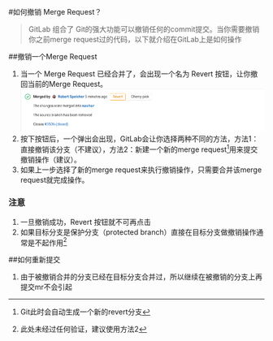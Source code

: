 #如何撤销 Merge Request？
>GitLab 组合了 Git的强大功能可以撤销任何的commit提交。当你需要撤销你之前merge request过的代码，以下就介绍在GitLab上是如何操作

##撤销一个Merge Request
1.  当一个 Merge Request 已经合并了，会出现一个名为 Revert 按钮，让你撤回当前的Merge Request。
![image](src/cherry_pick_changes_mr.png)
1.  按下按钮后，一个弹出会出现，GitLab会让你选择两种不同的方法，方法1：直接撤销该分支（不建议），方法2：新建一个新的merge request[^1]用来提交撤销操作（建议）。
1.  如果上一步选择了新的merge request来执行撤销操作，只需要合并该merge request就完成操作。
### 注意
1.  一旦撤销成功，Revert 按钮就不可再点击
1.  如果目标分支是保护分支（protected branch）直接在目标分支做撤销操作通常是不起作用[^2]

##如何重新提交
1.  由于被撤销合并的分支已经在目标分支合并过，所以继续在被撤销的分支上再提交mr不会引起

[^1]: Git此时会自动生成一个新的revert分支
[^2]: 此处未经过任何验证，建议使用方法2